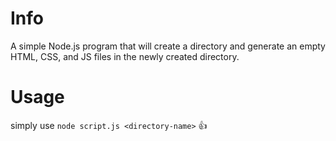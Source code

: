 # Info
A simple Node.js program that will create a directory and generate an empty HTML, CSS, and JS files in the newly created directory.

# Usage
simply use `node script.js <directory-name>` 👍
